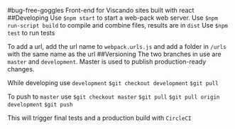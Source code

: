 #bug-free-goggles
Front-end for Viscando sites built with react
##Developing
Use `$npm start` to start a web-pack web server.
Use `$npm run-script build` to compile and combine files, results are in `dist`
Use `$npm test` to run tests

To add a url, add the url name to `webpack.urls.js` and add a folder in `/urls` with the same name as the url
##Versioning
The two branches in use are `master` and `development`. Master is used to publish production-ready changes.

While developing use `development`
`$git checkout development`
`$git pull`

To push to `master` use
`$git checkout master`
`$git pull`
`$git pull origin development`
`$git push`

This will trigger final tests and a production build with `CircleCI`
